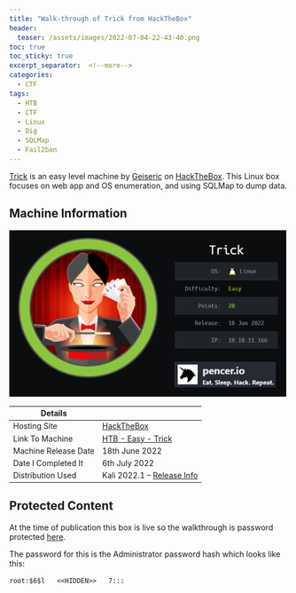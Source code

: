```yaml
---
title: "Walk-through of Trick from HackTheBox"
header:
  teaser: /assets/images/2022-07-04-22-43-40.png
toc: true
toc_sticky: true
excerpt_separator:  <!--more-->
categories:
  - CTF
tags:
  - HTB
  - CTF
  - Linux
  - Dig
  - SQLMap
  - Fail2ban
---
```


[Trick](https://www.hackthebox.com/home/machines/profile/477) is an easy level machine by [Geiseric](https://www.hackthebox.com/home/users/profile/184611) on [HackTheBox](https://www.hackthebox.com/home). This Linux box focuses on web app and OS enumeration, and using SQLMap to dump data.

<!--more-->

## Machine Information

![trick](/assets/images/2022-07-04-22-43-40.png)

| Details |  |
| --- | --- |
| Hosting Site | [HackTheBox](https://www.hackthebox.eu) |
| Link To Machine | [HTB - Easy - Trick](https://www.hackthebox.com/home/machines/profile/477) |
| Machine Release Date | 18th June 2022 |
| Date I Completed It | 6th July 2022 |
| Distribution Used | Kali 2022.1 – [Release Info](https://www.kali.org/blog/kali-linux-2022-1-release/) |

## Protected Content

At the time of publication this box is live so the walkthrough is password protected [here](/assets/pdfs/2022-07-08-ctf-htb-trick.pdf).

The password for this is the Administrator password hash which looks like this:

```text
root:$6$l   <<HIDDEN>>   7:::
```
